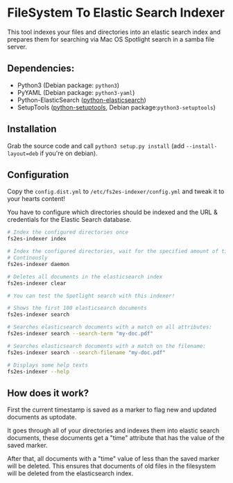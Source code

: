 # FileSystem To Elastic Search Indexer

This tool indexes your files and directories into an elastic search index and prepares them for searching 
via Mac OS Spotlight search in a samba file server.

## Dependencies:
- Python3 (Debian package: `python3`)
- PyYAML (Debian package: `python3-yaml`)
- Python-ElasticSearch ([python-elasticsearch](https://elasticsearch-py.readthedocs.io/))
- SetupTools ([python-setuptools](https://pypi.org/project/setuptools/), Debian package:`python3-setuptools`)

## Installation

Grab the source code and call `python3 setup.py install` (add `--install-layout=deb` if you're on debian).

## Configuration

Copy the `config.dist.yml` to `/etc/fs2es-indexer/config.yml` and tweak it to your hearts content!

You have to configure which directories should be indexed and the URL & credentials for the Elastic Search database.

```bash
# Index the configured directories once
fs2es-indexer index

# Index the configured directories, wait for the specified amount of time and index again
# Continously 
fs2es-indexer daemon

# Deletes all documents in the elasticsearch index
fs2es-indexer clear

# You can test the Spotlight search with this indexer!

# Shows the first 100 elasticsearch documents
fs2es-indexer search

# Searches elasticsearch documents with a match on all attributes:
fs2es-indexer search --search-term "my-doc.pdf"

# Searches elasticsearch documents with a match on the filename:
fs2es-indexer search --search-filename "my-doc.pdf"

# Displays some help texts
fs2es-indexer --help
```

## How does it work?

First the current timestamp is saved as a marker to flag new and updated documents as uptodate.

It goes through all of your directories and indexes them into elastic search documents, these documents get a "time" 
attribute that has the value of the saved marker.

After that, all documents with a "time" value of less than the saved marker will be deleted. 
This ensures that documents of old files in the filesystem will be deleted from the elasticsearch index.

